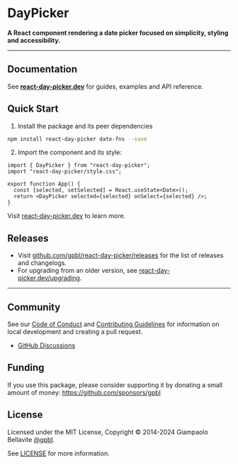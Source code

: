 # DayPicker

**A React component rendering a date picker focused on simplicity, styling and accessibility.**

---

## Documentation

See **[react-day-picker.dev](http://https://react-day-picker.dev)** for guides, examples and API reference.

## Quick Start

1. Install the package and its peer dependencies

```bash
npm install react-day-picker date-fns --save
```

2. Import the component and its style:

```tsx
import { DayPicker } from "react-day-picker";
import "react-day-picker/style.css";

export function App() {
  const [selected, setSelected] = React.useState<Date>();
  return <DayPicker selected={selected} onSelect={selected} />;
}
```

Visit [react-day-picker.dev](http://https://react-day-picker.dev) to learn more.

## Releases

- Visit [github.com/gpbl/react-day-picker/releases](https://github.com/gpbl/react-day-picker/releases) for the list of releases and changelogs.
- For upgrading from an older version, see [react-day-picker.dev/upgrading](http://https://react-day-picker.dev/upgrading).

---

## Community

See our [Code of Conduct](./CODE_OF_CONDUCT.md) and [Contributing Guidelines](./CONTRIBUTING.md) for information on local development and creating a pull request.

- [GitHub Discussions](https://github.com/gpbl/react-day-picker/discussions)

## Funding

If you use this package, please consider supporting it by donating a small amount of money: https://github.com/sponsors/gpbl

## License

Licensed under the MIT License, Copyright © 2014-2024 Giampaolo Bellavite [@gpbl](https://github.com/gpbl).

See [LICENSE](./LICENSE) for more information.
